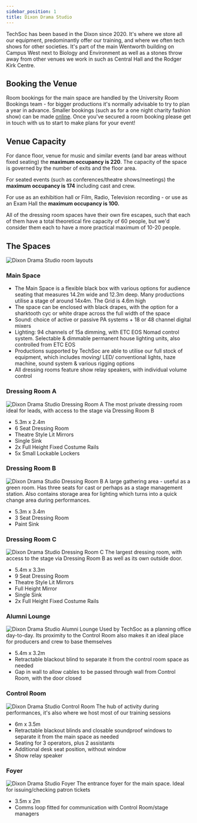 ```yaml
---
sidebar_position: 1
title: Dixon Drama Studio
---
```


TechSoc has been based in the Dixon since 2020. It's where we store all our equipment, predominantly offer our training, and where we often tech shows for other societies. It's part of the main Wentworth building on Campus West next to Biology and Environment as well as a stones throw away from other venues we work in such as Central Hall and the Rodger Kirk Centre.

## Booking the Venue

Room bookings for the main space are handled by the University Room Bookings team - for bigger productions it's normally advisable to try to plan a year in advance. Smaller bookings (such as for a one night charity fashion show) can be made [online](https://www.york.ac.uk/about/departments/support-and-admin/estates-and-campus-services/space-services/studentroombooking/). Once you've secured a room booking please get in touch with us to start to make plans for your event!

## Venue Capacity

For dance floor, venue for music and similar events (and bar areas without fixed seating) the **maximum occupancy is 220**. The capacity of the space is governed by the number of exits and the floor area.

For seated events (such as conferences/theatre shows/meetings) the **maximum occupancy is 174** including cast and crew.

For use as an exhibition hall or Film, Radio, Television recording - or use as an Exam Hall the **maximum occupancy is 100.**

All of the dressing room spaces have their own fire escapes, such that each of them have a total theoretical fire capacity of 60 people, but we'd consider them each to have a more practical maximum of 10-20 people.

## The Spaces

![Dixon Drama Studio room layouts](/img/docs/venues/dixon/dixon-layouts.jpg)

### Main Space

- The Main Space is a flexible black box with various options for audience seating that measures 14.2m wide and 12.3m deep. Many productions utilise a stage of around 14x4m. The Grid is 4.6m high
- The space can be enclosed with black drapes, with the option for a sharktooth cyc or white drape across the full width of the space
- Sound: choice of active or passive PA systems + 18 or 48 channel digital mixers
- Lighting: 94 channels of 15a dimming, with ETC EOS Nomad control system. Selectable & dimmable permanent house lighting units, also controlled from ETC EOS
- Productions supported by TechSoc are able to utilise our full stock of equipment, which includes moving/ LED/ conventional lights, haze machine, sound system & various rigging options
- All dressing rooms feature show relay speakers, with individual volume control

### Dressing Room A

![Dixon Drama Studio Dressing Room A](/img/docs/venues/dixon/room-a.jpg)
The most private dressing room ideal for leads, with access to the stage via Dressing Room B

- 5.3m x 2.4m
- 6 Seat Dressing Room
- Theatre Style Lit Mirrors
- Single Sink
- 2x Full Height Fixed Costume Rails
- 5x Small Lockable Lockers

### Dressing Room B

![Dixon Drama Studio Dressing Room B](/img/docs/venues/dixon/room-b.jpg)
A large gathering area - useful as a green room. Has three seats for cast or perhaps as a stage management station. Also contains storage area for lighting which turns into a quick change area during performances.

- 5.3m x 3.4m
- 3 Seat Dressing Room
- Paint Sink

### Dressing Room C

![Dixon Drama Studio Dressing Room C](/img/docs/venues/dixon/room-c.jpeg)
The largest dressing room, with access to the stage via Dressing Room B as well as its own outside door.

- 5.4m x 3.3m
- 9 Seat Dressing Room
- Theatre Style Lit Mirrors
- Full Height Mirror
- Single Sink
- 2x Full Height Fixed Costume Rails

### Alumni Lounge

![Dixon Drama Studio Alumni Lounge](/img/docs/venues/dixon/alumni-lounge.jpeg)
Used by TechSoc as a planning office day-to-day. Its proximity to the Control Room also makes it an ideal place for producers and crew to base themselves

- 5.4m x 3.2m
- Retractable blackout blind to separate it from the control room space as needed
- Gap in wall to allow cables to be passed through wall from Control Room, with the door closed

### Control Room

![Dixon Drama Studio Control Room](/img/docs/venues/dixon/control-room.jpeg)
The hub of activity during performances, it's also where we host most of our training sessions

- 6m x 3.5m
- Retractable blackout blinds and closable soundproof windows to separate it from the main space as needed
- Seating for 3 operators, plus 2 assistants
- Additional desk seat position, without window
- Show relay speaker

### Foyer

![Dixon Drama Studio Foyer](/img/docs/venues/dixon/foyer.jpg)
The entrance foyer for the main space. Ideal for issuing/checking patron tickets

- 3.5m x 2m
- Comms loop fitted for communication with Control Room/stage managers
